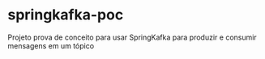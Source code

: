 # springkafka-poc

Projeto prova de conceito para usar SpringKafka para produzir e consumir mensagens em um tópico
